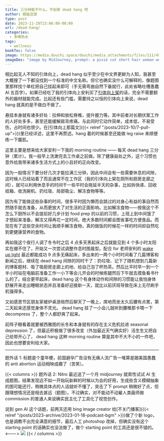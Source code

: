 ```yaml
---
title: 三分钟能干什么，不如来 dead hang 吧
author: 椒盐豆豉
type: post
date: 2023-11-28T23:06:00-08:00
url: /dead-hang/
categories:
  - 多喝热水
tags:
  - wellness
bookToc: false
image: https://media.douchi.space/douchi/media_attachments/files/111/492/354/613/202/527/original/2b65eb14b8bf92f2.png
imageDes: "image by MidJourney, prompt: a pixie cut short hair woman wearing tank top dead hang, using both hands with arms straight at a pull up bar, full body shot from back --niji 5 --style scenic --ar 3:2"
---
```


相比起无人不知的引体向上，dead hang 似乎至少在中文界更鲜为人知，我甚至大概搜了一下都没找到一个标准的中文名称。但它也确实没什么可解释的，像题图里那样找个单杠把自己挂起来即可（手无需弯曲自然下垂就行，此处省略吐槽愚蠢 AI 五百字）。如果已经吃了我的引体向上安利买了[引体向上架](https://amzn.to/3VIJaWk)的话，完全不需要额外的器材就能完成。比起还有些门槛，需要持之以恒的引体向上来说，dead hang 就真的是不做白不做了。

<!--more-->

悬挂本身就有诸多好处：拉伸和放松脊椎，提升握力等。其中前者对长期伏案工作的人好处多多，甚至还能缓解肩背疼痛。与此同时它动作简单，成本低，不易受伤，占时间也恨少。在[引体向上那篇文]({{< relref "/posts/2023-10/7-pull-up">}})里已经详述，这里不再赘述。hang 着的时候甚至还能做 leg raise 来顺便练一下腹肌。

这里主要是想来给大家安利一下我的 morning routine —— 每天 dead hang 三分钟（累计）。我一般早上洗漱完去工作桌之前做。除了健康益处之外，这个习惯也意外给我带来诸多生活方式上的小且好的正向改变。

因为一般情况下要分好几次才能拉满三分钟，因此中间会有一些需要休息的间隙，这时候人已经站着了而且通常不在工作区（我的引体向上架在厕所和厨房走廊之间），就可以利用休息手的时间干一些平时会拖延半天的杂事，比如拆快递、回收纸箱、收洗碗机、扔垃圾、局部吸尘、解冻食物等等。

因为有了能做这些杂事的时间，很多平时因为懒而会跳过的对身心有益的事自然而然随手就去准备，从而更放大了对生活的正面影响。比如解冻食物——按我这个不怎么下厨所以不会提前好几步计划 food prep 的以前的习惯，上班上到中间饿了才想起来准备，解冻又得再花一定时间，绝大多数时间都会图省事吃方便食品。而现在有了这些空余时间让我顺手解冻食物，真的做饭的时候花一样的时间却自然吃到更健康营养的食物。

再如我这个夜行人调了冬令时之后 4 点多天黑起床之后就能见到 4 个多小时太阳实在绷不住了，开始又一次尝试调整作息时图晨型。配合 for 老师安利的 [wake up light](https://amzn.to/3R0sP09) 最近都能成功 9 点多无痛起床，多出来的一两个小时时间看了几篇博客和新闻之后，继续在 dead hang 间隙的同时干了：扔垃圾、记下了随机想到几篇新的博客题材、吸了吸厨房走廊上的地、给自己泡了杯热茶。然后比平时早一到一个半小时站在电脑前准备工作一小下等会儿开会的时候练腿然后下午就去摸鱼看书什么的了。结合更早起床，dead hang 这个有身体动作和间隙的习惯能让我怕身体舒展开来走出睡眠状态并且准备好迎接新一天，就比以前厌班导致在床上无尽刷手机强得多。

又如感恩节区朋友家被炉桌游局然后聊天了一晚上，席地而坐太久后腰有点累，第二天起来还感觉身体不灵光。 dead hang 挂了一小会儿就听到腰椎那卡嗒一下 decompress 了，整个人都舒爽了起来。

前阵子眼看着就要被西雅图的长冬和本身就有的存在主义危机拉进 seasonal depression 了，但最近积极做了很多改变（外加最近天气确实好）活生生又把自己给带开心了， dead hang 这种 morning routine 算是其中不大不小的一件吧，因此也想要安利给大家。

---

题外话 1: 标题是个童年梗，前国避孕广告没有无痛人流广告一堆算是跟美国愚蠢的 anti abortion 运动相映成趣了（苦笑）。

{{< columns >}}
题外话 2: Nitro 最近送了一个月 midjourney 就索性试试 AI 生成题图，结果发现远不如一开始玩新鲜的时候以为会的好用，生成些含义模糊抽象的图可能还行，稍微具体点的人话就听不懂了，突击了下 prompt 稍微好了点，但跟理想情况还是相去甚远（题图）。不过确实，对不能动不动雇人类画师做 commission 的普通人来说确实民主化了工具化了视觉创作。

说到 gen AI 这个话题，前两天还用 bing image creator 给[不关门播客]({{< relref "/posts/2023-archive/2023-01-18-podcast-bgm" >}})做了个新 logo，也是调教不出完全满意的细节，最后人工 photoshop 改掉，但确实没有这个 starting point 的话确实也没法做了，做个 starting point 的工具还是很不错的。
<--->
![](https://media.douchi.space/douchi/media_attachments/files/111/492/535/154/137/228/original/11bbf57793224bd7.png)
{{< / columns >}}


